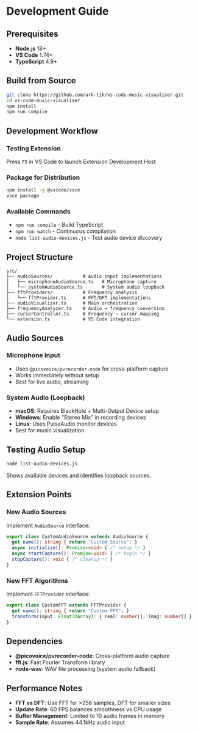 # Development Guide

## Prerequisites

- **Node.js** 18+
- **VS Code** 1.74+  
- **TypeScript** 4.9+

## Build from Source

```bash
git clone https://github.com/ark-tik/vs-code-music-visualiser.git
cd vs-code-music-visualiser
npm install
npm run compile
```

## Development Workflow

### Testing Extension
Press `F5` in VS Code to launch Extension Development Host

### Package for Distribution
```bash
npm install -g @vscode/vsce
vsce package
```

### Available Commands
- `npm run compile` - Build TypeScript
- `npm run watch` - Continuous compilation
- `node list-audio-devices.js` - Test audio device discovery

## Project Structure

```
src/
├── audioSources/           # Audio input implementations
│   ├── microphoneAudioSource.ts   # Microphone capture
│   └── systemAudioSource.ts       # System audio loopback
├── fftProviders/           # Frequency analysis
│   └── fftProvider.ts      # FFT/DFT implementations
├── audioVisualizer.ts      # Main orchestration
├── frequencyAnalyzer.ts    # Audio → frequency conversion
├── cursorController.ts     # Frequency → cursor mapping
└── extension.ts            # VS Code integration
```

## Audio Sources

### Microphone Input
- Uses `@picovoice/pvrecorder-node` for cross-platform capture
- Works immediately without setup
- Best for live audio, streaming

### System Audio (Loopback)
- **macOS**: Requires BlackHole + Multi-Output Device setup
- **Windows**: Enable "Stereo Mix" in recording devices  
- **Linux**: Uses PulseAudio monitor devices
- Best for music visualization

## Testing Audio Setup

```bash
node list-audio-devices.js
```
Shows available devices and identifies loopback sources.

## Extension Points

### New Audio Sources
Implement `AudioSource` interface:
```typescript
export class CustomAudioSource extends AudioSource {
  get name(): string { return "Custom Source"; }
  async initialize(): Promise<void> { /* setup */ }
  async startCapture(): Promise<void> { /* begin */ }
  stopCapture(): void { /* cleanup */ }
}
```

### New FFT Algorithms
Implement `FFTProvider` interface:
```typescript
export class CustomFFT extends FFTProvider {
  get name(): string { return "Custom FFT"; }
  transform(input: Float32Array): { real: number[], imag: number[] }
}
```

## Dependencies

- **@picovoice/pvrecorder-node**: Cross-platform audio capture
- **fft.js**: Fast Fourier Transform library
- **node-wav**: WAV file processing (system audio fallback)

## Performance Notes

- **FFT vs DFT**: Use FFT for >256 samples, DFT for smaller sizes
- **Update Rate**: 60 FPS balances smoothness vs CPU usage
- **Buffer Management**: Limited to 10 audio frames in memory
- **Sample Rate**: Assumes 44.1kHz audio input